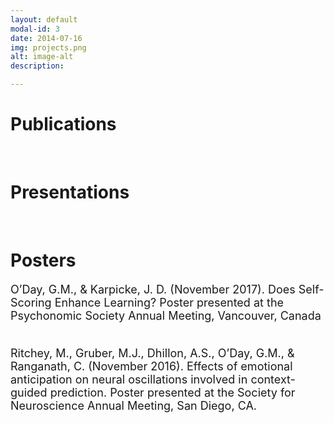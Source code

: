 ```yaml
---
layout: default
modal-id: 3
date: 2014-07-16
img: projects.png
alt: image-alt
description: 

---
```


<div align="left">
  
<h1>Publications</h1> <br>

<h1>Presentations</h1> <br>

<h1>Posters</h1>
<font size="4">
O’Day, G.M., & Karpicke, J. D. (November 2017). Does Self-Scoring Enhance Learning?
Poster presented at the Psychonomic Society Annual Meeting, Vancouver, Canada <br> <br>
 
Ritchey, M., Gruber, M.J., Dhillon, A.S., O’Day, G.M., & Ranganath, C. (November 2016).
Effects of emotional anticipation on neural oscillations involved in context-guided
prediction. Poster presented at the Society for Neuroscience Annual Meeting, San Diego,
CA. 
  
